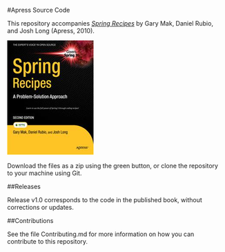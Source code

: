 #Apress Source Code

This repository accompanies [*Spring Recipes*](http://www.apress.com/9781430224990) by Gary Mak, Daniel Rubio, and Josh Long (Apress, 2010).

![Cover image](9781430224990.jpg)

Download the files as a zip using the green button, or clone the repository to your machine using Git.

##Releases

Release v1.0 corresponds to the code in the published book, without corrections or updates.

##Contributions

See the file Contributing.md for more information on how you can contribute to this repository.
